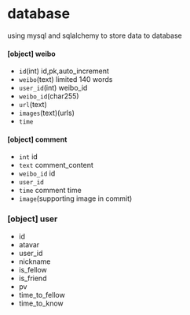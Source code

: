 # database

using mysql and sqlalchemy to store data to database

#### [object] weibo

* `id`(int) id,pk,auto_increment
* `weibo`(text) limited 140 words
* `user_id`(int) weibo_id
* `weibo_id`(char255)
* `url`(text)
* `images`(text)(urls)
* `time`

#### [object] comment

* `int` id
* `text` comment_content
* `weibo_id` id
* `user_id`
* `time` comment time
* `image`(supporting image in commit)

### [object] user
* id
* atavar
* user_id
* nickname
* is_fellow
* is_friend
* pv
* time_to_fellow
* time_to_know
